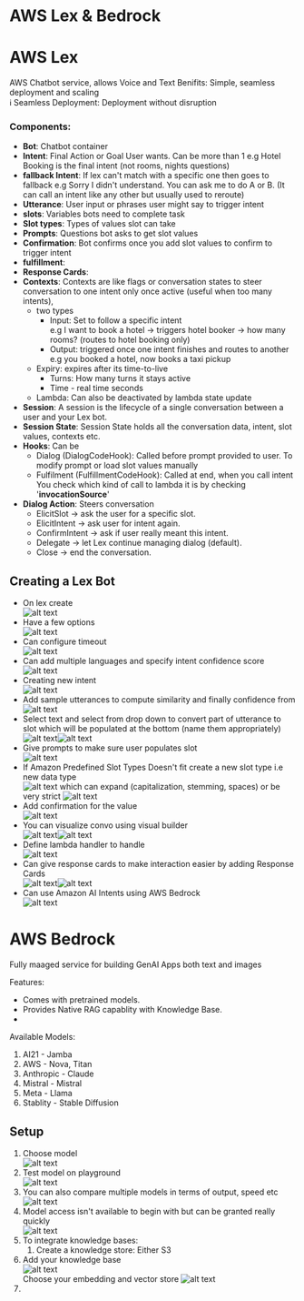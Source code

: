 # AWS Lex & Bedrock

# AWS Lex
AWS Chatbot service, allows Voice and Text
Benifits: Simple, seamless deployment and scaling  
ℹ️ Seamless Deployment: Deployment without disruption
### Components:
- **Bot**: Chatbot container
- **Intent**: Final Action or Goal User wants. Can be more than 1
 e.g Hotel Booking is the final intent (not rooms, nights questions)
- **fallback Intent**: If lex can't match with a specific one then goes to fallback
e.g Sorry I didn't understand. You can ask me to do A or B.
(It can call an intent like any other but usually used to reroute)
- **Utterance**:  User input or phrases user might say to trigger intent
- **slots**: Variables bots need to complete task
- **Slot types**: Types of values slot can take
- **Prompts**: Questions bot asks to get slot values
- **Confirmation**: Bot confirms once you add slot values to confirm to trigger intent
- **fulfillment**: 
- **Response Cards**: 
- **Contexts**: Contexts are like flags or conversation states to steer conversation to one intent only once active (useful when too many intents), 
  - two types
    - Input: Set to follow a specific intent  
    e.g I want to book a hotel -> triggers hotel booker -> how many rooms? (routes to hotel booking only)
    - Output: triggered once one intent finishes and routes to another  
      e.g you booked a hotel, now books a taxi pickup
  - Expiry: expires after its time-to-live
    - Turns: How many turns it stays active
    - Time - real time seconds
  - Lambda: Can also be deactivated by lambda state update
- **Session**: A session is the lifecycle of a single conversation between a user and your Lex bot.
- **Session State**: Session State holds all the conversation data, intent, slot values, contexts etc.
- **Hooks**: Can be
  - Dialog (DialogCodeHook): Called before prompt provided to user. To modify prompt or load slot values manually
  - Fulfilment (FulfillmentCodeHook): Called at end, when you call intent  
    You check which kind of call to lambda it is by checking '**invocationSource**'
- **Dialog Action**: Steers conversation
  - ElicitSlot → ask the user for a specific slot.
  - ElicitIntent → ask user for intent again.
  - ConfirmIntent → ask if user really meant this intent.
  - Delegate → let Lex continue managing dialog (default).
  - Close → end the conversation.
  

## Creating a Lex Bot
- On lex create<br>![alt text](Images/image.png)
- Have a few options<br>![alt text](Images/image-1.png)
- Can configure timeout<br>![alt text](Images/image-2.png)
- Can add multiple languages and specify intent confidence score <br>![alt text](Images/image-3.png)
- Creating new intent <br>![alt text](Images/image-4.png)
- Add sample utterances to compute similarity and finally confidence from <br>![alt text](Images/image-5.png)
- Select text and select from drop down to convert part of utterance to slot which will be populated at the bottom (name them appropriately) <br>![alt text](Images/image-6.png)![alt text](Images/image-7.png)
- Give prompts to make sure user populates slot<br> ![alt text](Images/image-8.png)
- If Amazon Predefined Slot Types Doesn't fit create a new slot type i.e new data type<br> ![alt text](Images/image-9.png) which can expand (capitalization, stemming, spaces) or be very strict ![alt text](Images/image-10.png)
- Add confirmation for the value<br>![alt text](Images/image-11.png)
- You can visualize convo using visual builder <br>![alt text](Images/image-12.png)![alt text](Images/image-13.png)
- Define lambda handler to handle<br>
![alt text](Images/image-14.png)
- Can give response cards to make interaction easier by adding Response Cards <br>![alt text](Images/image-15.png)![alt text](Images/image-16.png)
- Can use Amazon AI Intents using AWS Bedrock <br>![alt text](Images/image-23.png)


# AWS Bedrock
Fully maaged service for building GenAI Apps both text and images  

Features:  
- Comes with pretrained models.
- Provides Native RAG capablity with Knowledge Base.
- 

Available Models:
1. AI21 - Jamba
2. AWS - Nova, Titan
3. Anthropic - Claude
4. Mistral - Mistral
5. Meta - Llama
6. Stablity - Stable Diffusion

## Setup
1. Choose model <br> ![alt text](Images/image-17.png)
2. Test model on playground <br> ![alt text](Images/image-18.png)
3. You can also compare multiple models in terms of output, speed etc <br> ![alt text](Images/image-19.png)
4. Model access isn't available to begin with but can be granted really quickly <br>![alt text](Images/image-20.png)
5. To integrate knowledge bases:
   1. Create a knowledge store: Either S3
6. Add your knowledge base <br> ![alt text](Images/image-21.png) <br> Choose your embedding and vector store ![alt text](Images/image-22.png)
7. 